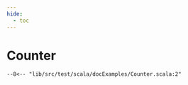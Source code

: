 ```yaml
---
hide:
  - toc
---
```


# Counter

```scastie 
--8<-- "lib/src/test/scala/docExamples/Counter.scala:2"
```

